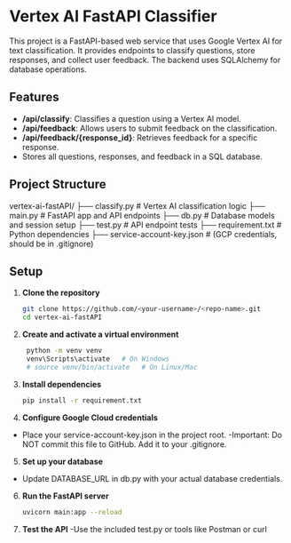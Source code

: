 # Vertex AI FastAPI Classifier

This project is a FastAPI-based web service that uses Google Vertex AI for text classification. It provides endpoints to classify questions, store responses, and collect user feedback. The backend uses SQLAlchemy for database operations.

## Features

- **/api/classify**: Classifies a question using a Vertex AI model.
- **/api/feedback**: Allows users to submit feedback on the classification.
- **/api/feedback/{response_id}**: Retrieves feedback for a specific response.
- Stores all questions, responses, and feedback in a SQL database.

## Project Structure
vertex-ai-fastAPI/
├── classify.py # Vertex AI classification logic 
├── main.py  # FastAPI app and API endpoints
├── db.py # Database models and session setup 
├── test.py # API endpoint tests 
├── requirement.txt # Python dependencies
├── service-account-key.json # (GCP credentials, should be in .gitignore)


## Setup

1. **Clone the repository**
   ```sh
   git clone https://github.com/<your-username>/<repo-name>.git
   cd vertex-ai-fastAPI
   

2. **Create and activate a virtual environment**
   ```sh
    python -m venv venv
    venv\Scripts\activate   # On Windows
    # source venv/bin/activate   # On Linux/Mac
3. **Install dependencies**
   ```sh
   pip install -r requirement.txt

4. **Configure Google Cloud credentials**
  - Place your  service-account-key.json in the project root.
-Important: Do NOT commit this file to GitHub. Add it to your .gitignore.

5. **Set up your database**
  - Update DATABASE_URL in db.py with your actual database credentials.

6. **Run the FastAPI server**
   ```sh
   uvicorn main:app --reload
   
7. **Test the API**
   -Use the included test.py or tools like Postman or curl

       
